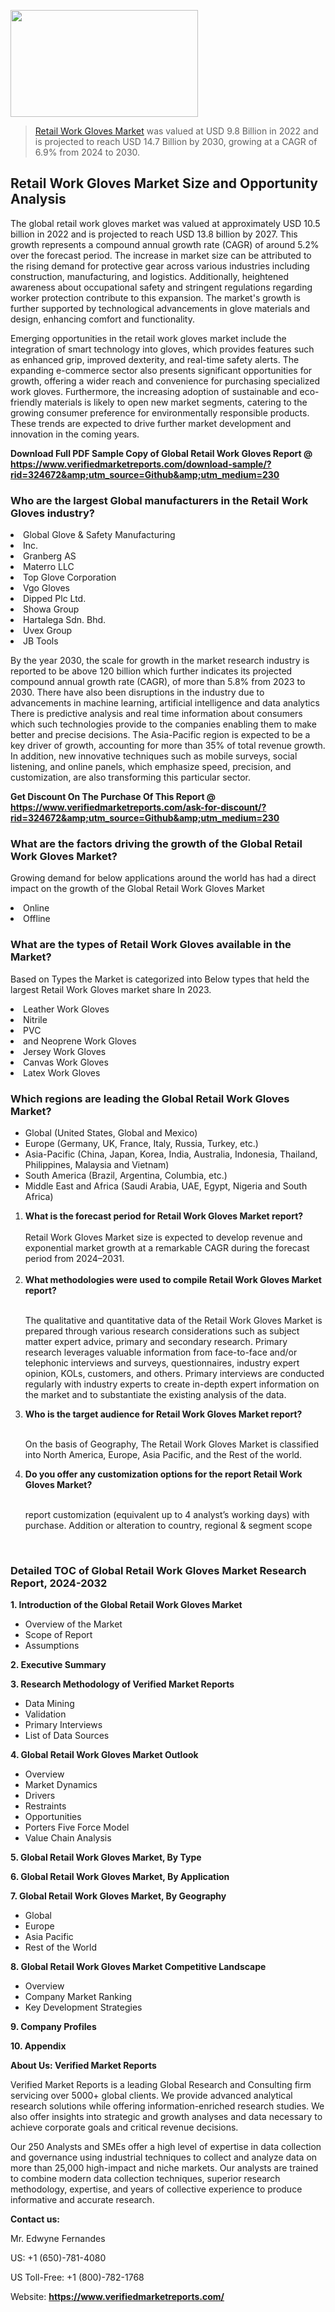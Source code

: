 <img src="https://ffe5etoiles.com/wp-content/uploads/2024/12/MST1-300x171.png" alt="" width="300" height="171" class="alignnone size-medium wp-image-20088" /><blockquote><p><p><a href="https://www.verifiedmarketreports.com/download-sample/?rid=324672&utm_source=Github&utm_medium=230" target="_blank">Retail Work Gloves Market</a> was valued at USD 9.8 Billion in 2022 and is projected to reach USD 14.7 Billion by 2030, growing at a CAGR of 6.9% from 2024 to 2030.</p></blockquote><p><h2>Retail Work Gloves Market Size and Opportunity Analysis</h2><p>The global retail work gloves market was valued at approximately USD 10.5 billion in 2022 and is projected to reach USD 13.8 billion by 2027. This growth represents a compound annual growth rate (CAGR) of around 5.2% over the forecast period. The increase in market size can be attributed to the rising demand for protective gear across various industries including construction, manufacturing, and logistics. Additionally, heightened awareness about occupational safety and stringent regulations regarding worker protection contribute to this expansion. The market's growth is further supported by technological advancements in glove materials and design, enhancing comfort and functionality.</p><p>Emerging opportunities in the retail work gloves market include the integration of smart technology into gloves, which provides features such as enhanced grip, improved dexterity, and real-time safety alerts. The expanding e-commerce sector also presents significant opportunities for growth, offering a wider reach and convenience for purchasing specialized work gloves. Furthermore, the increasing adoption of sustainable and eco-friendly materials is likely to open new market segments, catering to the growing consumer preference for environmentally responsible products. These trends are expected to drive further market development and innovation in the coming years.</p></p><p class=""><strong>Download Full PDF Sample Copy of Global Retail Work Gloves Report @ <a href="https://www.verifiedmarketreports.com/download-sample/?rid=324672&amp;utm_source=Github&amp;utm_medium=230" target="_blank">https://www.verifiedmarketreports.com/download-sample/?rid=324672&amp;utm_source=Github&amp;utm_medium=230</a></strong></p><h3 id="" class="">Who are the largest Global manufacturers in the Retail Work Gloves industry?</h3><p><li>Global Glove & Safety Manufacturing</li><li> Inc.</li><li> Granberg AS</li><li> Materro LLC</li><li> Top Glove Corporation</li><li> Vgo Gloves</li><li> Dipped Plc Ltd.</li><li> Showa Group</li><li> Hartalega Sdn. Bhd.</li><li> Uvex Group</li><li> JB Tools</li></p><div class=""><div class="" dir="" data-message-author-role="" data-message-id="" data-message-model-slug=""><div class=""><div class=""><div class=""><div class="" dir="" data-message-author-role="" data-message-id="" data-message-model-slug=""><div class=""><div class=""><p>By the year 2030, the scale for growth in the market research industry is reported to be above 120 billion which further indicates its projected compound annual growth rate (CAGR), of more than 5.8% from 2023 to 2030. There have also been disruptions in the industry due to advancements in machine learning, artificial intelligence and data analytics There is predictive analysis and real time information about consumers which such technologies provide to the companies enabling them to make better and precise decisions. The Asia-Pacific region is expected to be a key driver of growth, accounting for more than 35% of total revenue growth. In addition, new innovative techniques such as mobile surveys, social listening, and online panels, which emphasize speed, precision, and customization, are also transforming this particular sector.</p><p><strong>Get Discount On The Purchase Of This Report @&nbsp; <a href="https://www.verifiedmarketreports.com/ask-for-discount/?rid=324672&amp;utm_source=Github&amp;utm_medium=230" target="_blank">https://www.verifiedmarketreports.com/ask-for-discount/?rid=324672&amp;utm_source=Github&amp;utm_medium=230</a></strong></p></div></div></div></div></div></div></div></div><h3 id="" class="">What are the factors driving the growth of the Global Retail Work Gloves Market?</h3><p id="" class="">Growing demand for below applications around the world has had a direct impact on the growth of the Global Retail Work Gloves Market</p><p id="" class=""><li>Online</li><li> Offline</li></p><h3 id="" class="">What are the types of Retail Work Gloves available in the Market?</h3><p id="" class="">Based on Types the Market is categorized into Below types that held the largest Retail Work Gloves market share In 2023.</p><p id="" class=""><li>Leather Work Gloves</li><li> Nitrile</li><li> PVC</li><li> and Neoprene Work Gloves</li><li> Jersey Work Gloves</li><li> Canvas Work Gloves</li><li> Latex Work Gloves</li></p><h3 id="" class="">Which regions are leading the Global Retail Work Gloves Market?</h3><ul><li>Global (United States, Global and Mexico)</li><li>Europe (Germany, UK, France, Italy, Russia, Turkey, etc.)</li><li>Asia-Pacific (China, Japan, Korea, India, Australia, Indonesia, Thailand, Philippines, Malaysia and Vietnam)</li><li>South America (Brazil, Argentina, Columbia, etc.)</li><li>Middle East and Africa (Saudi Arabia, UAE, Egypt, Nigeria and South Africa)</li></ul><p><ol><li><strong>What is the forecast period for Retail Work Gloves Market report?<br /></strong><br /><span data-sheets-root="1" data-sheets-value="{&quot;1&quot;:2,&quot;2&quot;:&quot;XXXX size is expected to develop revenue and exponential market growth at a remarkable CAGR during the forecast period from 2024&ndash;2030.&quot;}" data-sheets-userformat="{&quot;2&quot;:12674,&quot;4&quot;:{&quot;1&quot;:2,&quot;2&quot;:16776960},&quot;10&quot;:2,&quot;11&quot;:0,&quot;15&quot;:&quot;Arial&quot;,&quot;16&quot;:12}">Retail Work Gloves Market size is expected to develop revenue and exponential market growth at a remarkable CAGR during the forecast period from 2024&ndash;2031.</span><br /><br /></li><li><strong>What methodologies were used to compile Retail Work Gloves Market report?<br /><br /></strong><p>The qualitative and quantitative data of the&nbsp;Retail Work Gloves Market is prepared through various research considerations such as subject matter expert advice, primary and secondary research. Primary research leverages valuable information from face-to-face and/or telephonic interviews and surveys, questionnaires, industry expert opinion, KOLs, customers, and others. Primary interviews are conducted regularly with industry experts to create in-depth expert information on the market and to substantiate the existing analysis of the data.&nbsp;</p></li><li><strong>Who is the target audience for Retail Work Gloves Market report?<br /><br /></strong><p>On the basis of Geography, The&nbsp;Retail Work Gloves Market is classified into North America, Europe, Asia Pacific, and the Rest of the world.</p></li><li><strong>Do you offer any customization options for the report Retail Work Gloves Market?<br /><br /></strong><p>report customization (equivalent up to 4 analyst&rsquo;s working days) with purchase. Addition or alteration to country, regional &amp; segment scope</p><p>&nbsp;</p></li></ol></p><h3 id="" class="">Detailed TOC of Global Retail Work Gloves Market Research Report, 2024-2032</h3><p id="" class=""><strong>1. Introduction of the Global Retail Work Gloves Market</strong></p><ul><li>Overview of the Market</li><li>Scope of Report</li><li>Assumptions</li></ul><p id="" class=""><strong>2. Executive Summary</strong></p><p id="" class=""><strong>3. Research Methodology of&nbsp;Verified Market Reports</strong></p><ul><li>Data Mining</li><li>Validation</li><li>Primary Interviews</li><li>List of Data Sources</li></ul><p id="" class=""><strong>4. Global Retail Work Gloves Market Outlook</strong></p><ul><li>Overview</li><li>Market Dynamics</li><li>Drivers</li><li>Restraints</li><li>Opportunities</li><li>Porters Five Force Model</li><li>Value Chain Analysis</li></ul><p id="" class=""><strong>5. Global Retail Work Gloves Market, By&nbsp;Type</strong></p><p id="" class=""><strong>6. Global Retail Work Gloves Market, By Application</strong></p><p id="" class=""><strong>7. Global Retail Work Gloves Market, By Geography</strong></p><ul><li>Global</li><li>Europe</li><li>Asia Pacific</li><li>Rest of the World</li></ul><p id="" class=""><strong>8. Global Retail Work Gloves Market Competitive Landscape</strong></p><ul><li>Overview</li><li>Company Market Ranking</li><li>Key Development Strategies</li></ul><p id="" class=""><strong>9. Company Profiles</strong></p><p id="" class=""><strong>10. Appendix</strong></p><p id="" class=""><strong>About Us: Verified Market Reports</strong></p><p id="" class="">Verified Market Reports is a leading Global Research and Consulting firm servicing over 5000+ global clients. We provide advanced analytical research solutions while offering information-enriched research studies. We also offer insights into strategic and growth analyses and data necessary to achieve corporate goals and critical revenue decisions.</p><p id="" class="">Our 250 Analysts and SMEs offer a high level of expertise in data collection and governance using industrial techniques to collect and analyze data on more than 25,000 high-impact and niche markets. Our analysts are trained to combine modern data collection techniques, superior research methodology, expertise, and years of collective experience to produce informative and accurate research.</p><p id="" class=""><strong>Contact us:</strong></p><p id="" class="">Mr. Edwyne Fernandes</p><p id="" class="">US: +1 (650)-781-4080</p><p id="" class="">US Toll-Free: +1 (800)-782-1768</p><p id="" class="">Website: <a target="" data-test-app-aware-link=""><strong>https://www.verifiedmarketreports.com/</strong></a></p>
